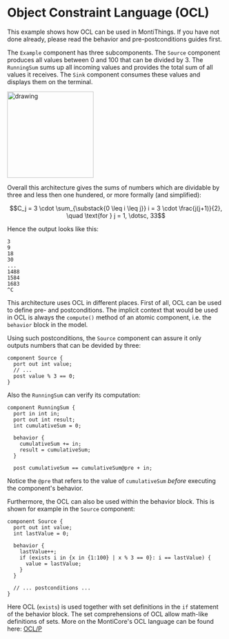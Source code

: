 <!-- (c) https://github.com/MontiCore/monticore -->
# Object Constraint Language (OCL)

This example shows how OCL can be used in MontiThings.
If you have not done already, please read the behavior and pre-postconditions 
guides first.

The `Example` component has three subcomponents. 
The `Source` component produces all values between 0 and 100 that can be divided
by 3.
The `RunningSum` sums up all incoming values and provides the total sum of all
values it receives.
The `Sink` component consumes these values and displays them on the 
terminal.

<img src="docs/OCL.png" alt="drawing" height="200px"/>

Overall this architecture gives the sums of numbers which are dividable by three
and less then one hundered, or more formally (and simplified):
```math
C_j =  3 \cdot \sum_{\substack{0 \leq i \leq j}} i = 3 \cdot \frac{j(j+1)}{2}, \quad \text{for } j = 1, \dotsc, 33
```

Hence the output looks like this:
```
3
9
18
30
...
1488
1584
1683
^C
```

This architecture uses OCL in different places.
First of all, OCL can be used to define pre- and postconditions.
The implicit context that would be used in OCL is always the `compute()` method
of an atomic component, i.e. the `behavior` block in the model.

Using such postconditions, the `Source` component can assure it only outputs 
numbers that can be devided by three:
```
component Source {
  port out int value;
  // ...
  post value % 3 == 0;
}
```

Also the `RunningSum` can verify its computation:
```
component RunningSum {
  port in int in;
  port out int result;
  int cumulativeSum = 0;

  behavior {
    cumulativeSum += in;
    result = cumulativeSum;
  }

  post cumulativeSum == cumulativeSum@pre + in;
```

Notice the `@pre` that refers to the value of `cumulativeSum` _before_ executing
the component's behavior.

Furthermore, the OCL can also be used within the behavior block. 
This is shown for example in the `Source` component:
```
component Source {
  port out int value;
  int lastValue = 0;

  behavior {
    lastValue++;
    if (exists i in {x in {1:100} | x % 3 == 0}: i == lastValue) {
      value = lastValue;
    }
  }

  // ... postconditions ...
}
``` 

Here OCL (`exists`) is used together with set definitions in the `if` statement 
of the behavior block.
The set comprehensions of OCL allow math-like definitions of sets. 
More on the MontiCore's OCL language can be found here:
[OCL/P](https://git.rwth-aachen.de/monticore/languages/OCL)




